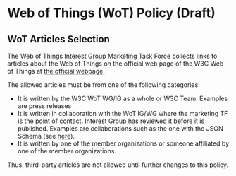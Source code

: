 # Web of Things (WoT) Policy (Draft)

## WoT Articles Selection

The Web of Things Interest Group Marketing Task Force collects links to articles about the Web of Things on the official web page of the W3C Web of Things at [the official webpage](https://www.w3.org/WoT/about/articles/).

The allowed articles must be from one of the following categories:

- It is written by the W3C WoT WG/IG as a whole or W3C Team. Examples are press releases
- It is written in collaboration with the WoT IG/WG where the marketing TF is the point of contact. Interest Group has reviewed it before it is published. Examples are collaborations such as the one with the JSON Schema (see [here](https://json-schema.org/blog/posts/w3c-wot-case-study)).
- It is written by one of the member organizations or someone affiliated by one of the member organizations.

Thus, third-party articles are not allowed until further changes to this policy.
